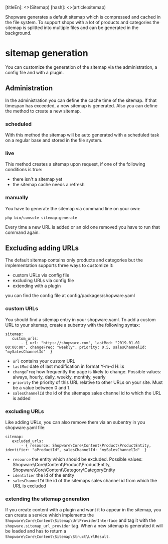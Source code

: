 [titleEn]: <>(Sitemap)
[hash]: <>(article:sitemap)

Shopware generates a default sitemap which is compressed and cached in the file system. To support shops
with a lot of products and categories the sitemap is splitted into multiple files and can be generated in the background.

# sitemap generation

You can customize the generation of the sitemap via the administration, a config file and with a plugin.

## Administration

In the administration you can define the cache time of the sitemap. If that timespan has exceeded, a new
sitemap is generated. Also you can define the method to create a new sitemap.

### scheduled
With this method the sitemap will be auto generated with a scheduled task on a regular base and stored in the file system.

### live
This method creates a sitemap upon request, if one of the following conditions is true:
- there isn't a sitemap yet
- the sitemap cache needs a refresh 

### manually
You have to generate the sitemap via command line on your own:

```
php bin/console sitemap:generate
```

Every time a new URL is added or an old one removed you have to run that command again.


## Excluding adding URLs

The default sitemap contains only products and categories but the implementation supports three ways to customize it:
- custom URLs via config file
- excluding URLs via config file
- extending with a plugin

you can find the config file at config/packages/shopware.yaml

### custom URLs

You should find a sitemap entry in your shopware.yaml. To add a custom URL to your sitemap, create a subentry with the following syntax:
```
sitemap:
   custom_urls:
       - { url: "https://shopware.com", lastMod: "2019-01-01 00:00:00", changeFreq: "weekly", priority: 0.5, salesChannelId: "mySalesChannelId"  }
```

- `url` contains your custom URL
- `lastMod` date of last modification in format Y-m-d H:i:s
- `changeFreq` how frequently the page is likely to change. Possible values: always, hourly, daily, weekly, monthly, yearly
- `priority` the priority of this URL relative to other URLs on your site. Must be a value between 0 and 1.
- `salesChannelId` the id of the sitemaps sales channel id to which the URL is added


### excluding URLs

Like adding URLs, you can also remove them via an subentry in you shopware.yaml file:
```
sitemap:
   excluded_urls:
       - { resource: Shopware\Core\Content\Product\ProductEntity, identifier: "aProductId", salesChannelId: "mySalesChannelId"  }
```

- `resource` the entity which should be excluded. Possible values: Shopware\Core\Content\Product\ProductEntity, Shopware\Core\Content\Category\CategoryEntity
- `identifier` the id of the entity
- `salesChannelId` the id of the sitemaps sales channel id from which the URL is excluded


### extending the sitemap generation
If you create content with a plugin and want it to appear in the sitemap, you can create a service which implements the `Shopware\Core\Content\Sitemap\UrlProviderInterface`
and tag it with the `shopware.sitemap_url_provider` tag.
When a new sitemap is generated it will be loaded and has to return a `Shopware\Core\Content\Sitemap\Struct\UrlResult`.
